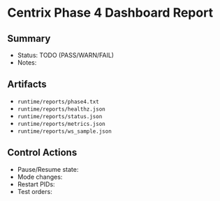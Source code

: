# Centrix Phase 4 Dashboard Report

## Summary
- Status: TODO (PASS/WARN/FAIL)
- Notes: <!-- key highlights -->

## Artifacts
- `runtime/reports/phase4.txt`
- `runtime/reports/healthz.json`
- `runtime/reports/status.json`
- `runtime/reports/metrics.json`
- `runtime/reports/ws_sample.json`

## Control Actions
- Pause/Resume state: <!-- fill in -->
- Mode changes: <!-- fill in -->
- Restart PIDs: <!-- record before/after -->
- Test orders: <!-- count/demo -->
